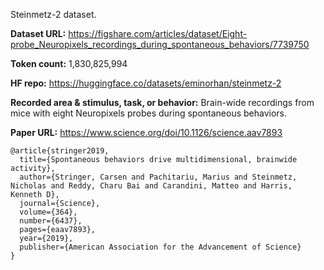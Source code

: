 Steinmetz-2 dataset. 

**Dataset URL:** https://figshare.com/articles/dataset/Eight-probe_Neuropixels_recordings_during_spontaneous_behaviors/7739750

**Token count:** 1,830,825,994

**HF repo:** https://huggingface.co/datasets/eminorhan/steinmetz-2

**Recorded area & stimulus, task, or behavior:** Brain-wide recordings from mice with eight Neuropixels probes during spontaneous behaviors.

**Paper URL:** https://www.science.org/doi/10.1126/science.aav7893

```
@article{stringer2019,
  title={Spontaneous behaviors drive multidimensional, brainwide activity},
  author={Stringer, Carsen and Pachitariu, Marius and Steinmetz, Nicholas and Reddy, Charu Bai and Carandini, Matteo and Harris, Kenneth D},
  journal={Science},
  volume={364},
  number={6437},
  pages={eaav7893},
  year={2019},
  publisher={American Association for the Advancement of Science}
}
```